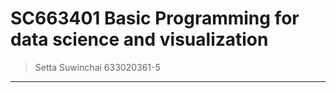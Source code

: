 # SC663401 Basic Programming for data science and visualization
> Setta Suwinchai 633020361-5
------------------------------

